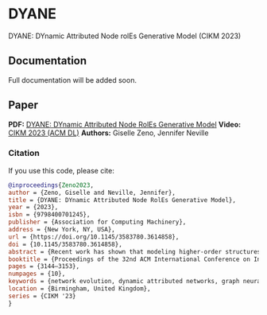 # DYANE
DYANE: DYnamic Attributed Node rolEs Generative Model (CIKM 2023)

## Documentation
Full documentation will be added soon.

## Paper
**PDF:** [DYANE: DYnamic Attributed Node RolEs Generative Model](paper/CIKM_2023-DYANE-GZeno.pdf) 
**Video:** [CIKM 2023 (ACM DL)](https://dl.acm.org/doi/10.1145/3583780.3614858) 
**Authors:** Giselle Zeno, Jennifer Neville 

### Citation
If you use this code, please cite:

```bibtex
@inproceedings{Zeno2023,
author = {Zeno, Giselle and Neville, Jennifer},
title = {DYANE: DYnamic Attributed Node RolEs Generative Model},
year = {2023},
isbn = {9798400701245},
publisher = {Association for Computing Machinery},
address = {New York, NY, USA},
url = {https://doi.org/10.1145/3583780.3614858},
doi = {10.1145/3583780.3614858},
abstract = {Recent work has shown that modeling higher-order structures, such as motifs or graphlets, can capture the complex network structure and dynamics in a variety of graph domains (e.g., social sciences, biology, chemistry). However, many dynamic networks are not only rich in structure, but also in content information. For example, an academic citation network has content such as the title and abstracts of the papers. Currently, there is a lack of generative models for dynamic networks that also generate content. To address this gap, in this work we propose DYnamic Attributed Node rolEs (DYANE)-a generative model that (i) captures network structure dynamics through temporal motifs, and (ii) extends the structural roles of nodes in motifs (e.g., a node acting as a hub in a wedge) to roles that generate content embeddings. We evaluate DYANE on real-world networks against other dynamic graph generative model baselines. DYANE outperforms the baselines in graph structure and node behavior, improving the KS score for graph metrics by 21-31\% and node metrics by 17-27\% on average, and produces content embeddings similar to the observed network. We also derive a methodology to evaluate the content embeddings generated by nodes, taking into account keywords extracted from the content (as topic representations), and using distance metrics.},
booktitle = {Proceedings of the 32nd ACM International Conference on Information and Knowledge Management},
pages = {3144–3153},
numpages = {10},
keywords = {network evolution, dynamic attributed networks, graph neural networks, motifs, temporal attributed graphs},
location = {Birmingham, United Kingdom},
series = {CIKM '23}
}
```
